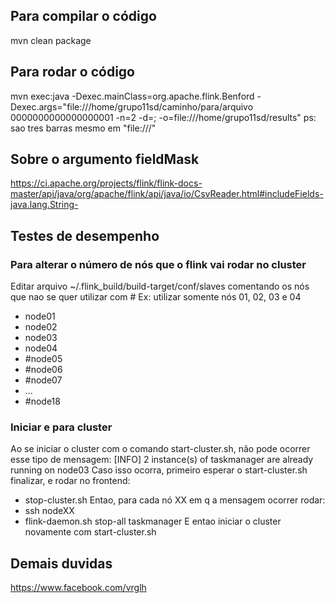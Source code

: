 ## Para compilar o código
mvn clean package
## Para rodar o código
mvn exec:java -Dexec.mainClass=org.apache.flink.Benford -Dexec.args="file:///home/grupo11sd/caminho/para/arquivo 0000000000000000001 -n=2 -d=; -o=file:///home/grupo11sd/results"
ps: sao tres barras mesmo em "file:///"
## Sobre o argumento fieldMask
https://ci.apache.org/projects/flink/flink-docs-master/api/java/org/apache/flink/api/java/io/CsvReader.html#includeFields-java.lang.String-
## Testes de desempenho
### Para alterar o número de nós que o flink vai rodar no cluster
Editar arquivo  ~/.flink_build/build-target/conf/slaves comentando os nós que nao se quer utilizar com #
Ex: utilizar somente nós 01, 02, 03 e 04
- node01
- node02
- node03
- node04
- #node05
- #node06
- #node07
- ...
- #node18

### Iniciar e para cluster
Ao se iniciar o cluster com o comando start-cluster.sh, não pode ocorrer esse tipo de mensagem:
[INFO] 2 instance(s) of taskmanager are already running on node03
Caso isso ocorra, primeiro esperar o start-cluster.sh finalizar, e rodar no frontend:
- stop-cluster.sh
Entao, para cada nó XX em q a mensagem ocorrer rodar:
- ssh nodeXX
- flink-daemon.sh stop-all taskmanager
E entao iniciar o cluster novamente com start-cluster.sh

## Demais duvidas
https://www.facebook.com/vrglh
